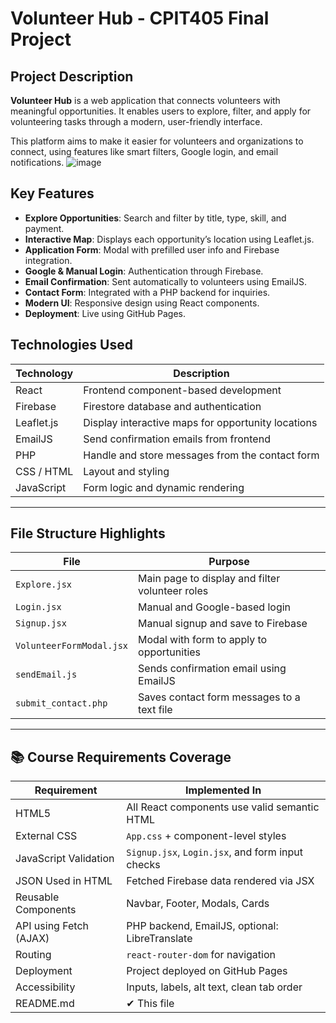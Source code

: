 #  Volunteer Hub - CPIT405 Final Project

##  Project Description

**Volunteer Hub** is a web application that connects volunteers with meaningful opportunities. It enables users to explore, filter, and apply for volunteering tasks through a modern, user-friendly interface.

This platform aims to make it easier for volunteers and organizations to connect, using features like smart filters, Google login, and email notifications.
![image](https://github.com/user-attachments/assets/e7bf708a-905a-4d24-b7f0-3ba73a1637fb)

##  Key Features

-  **Explore Opportunities**: Search and filter by title, type, skill, and payment.
-  **Interactive Map**: Displays each opportunity’s location using Leaflet.js.
-  **Application Form**: Modal with prefilled user info and Firebase integration.
-  **Google & Manual Login**: Authentication through Firebase.
-  **Email Confirmation**: Sent automatically to volunteers using EmailJS.
-  **Contact Form**: Integrated with a PHP backend for inquiries.
-  **Modern UI**: Responsive design using React components.
-  **Deployment**: Live using GitHub Pages.


##  Technologies Used

| Technology        | Description                                           |
|-------------------|-------------------------------------------------------|
| React             | Frontend component-based development                  |
| Firebase          | Firestore database and authentication                 |
| Leaflet.js        | Display interactive maps for opportunity locations    |
| EmailJS           | Send confirmation emails from frontend                |
| PHP               | Handle and store messages from the contact form       |
| CSS / HTML        | Layout and styling                                    |
| JavaScript        | Form logic and dynamic rendering                      |

---

##  File Structure Highlights

| File                                | Purpose                                                |
|-------------------------------------|--------------------------------------------------------|
| `Explore.jsx`                       | Main page to display and filter volunteer roles        |
| `Login.jsx`                         | Manual and Google-based login                          |
| `Signup.jsx`                        | Manual signup and save to Firebase                     |
| `VolunteerFormModal.jsx`           | Modal with form to apply to opportunities              |
| `sendEmail.js`                      | Sends confirmation email using EmailJS                 |
| `submit_contact.php`               | Saves contact form messages to a text file             |

---

## 📚 Course Requirements Coverage

| Requirement                          | Implemented In                                         |
|--------------------------------------|--------------------------------------------------------|
|  HTML5                             | All React components use valid semantic HTML           |
| External CSS                      | `App.css` + component-level styles                     |
|  JavaScript Validation             | `Signup.jsx`, `Login.jsx`, and form input checks       |
|  JSON Used in HTML                 | Fetched Firebase data rendered via JSX                 |
|  Reusable Components               | Navbar, Footer, Modals, Cards                          |
|  API using Fetch (AJAX)           | PHP backend, EmailJS, optional: LibreTranslate         |
|  Routing                           | `react-router-dom` for navigation                      |
|  Deployment                        | Project deployed on GitHub Pages                       |
|  Accessibility                     | Inputs, labels, alt text, clean tab order              |
|  README.md                         | ✔ This file                                            |

